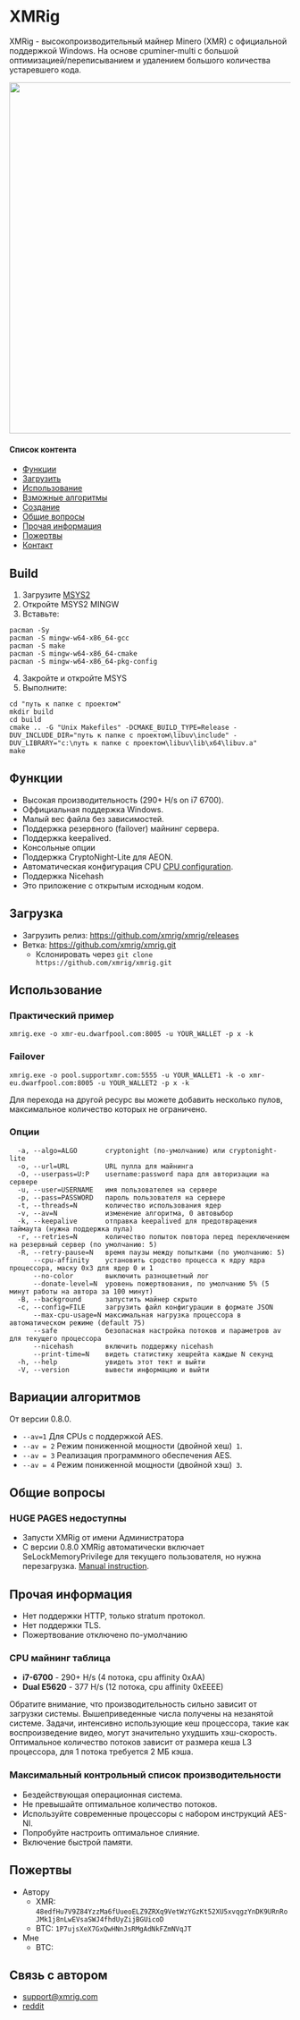 # XMRig
XMRig - высокопроизводительный майнер Minero (XMR) с официальной поддержкой Windows.
На основе cpuminer-multi с большой оптимизацией/переписыванием и удалением большого количества устаревшего кода.

<img src="https://i.imgur.com/OXoB10D.png" width="628" >

#### Список контента
* [Функции](#features)
* [Загрузить](#download)
* [Использование](#usage)
* [Взможные алгоритмы](#algorithm-variations)
* [Создание](#build)
* [Общие вопросы](#common-issues)
* [Прочая информация](#other-information)
* [Пожертвы](#donations)
* [Контакт](#contacts)

## Build
1) Загрузите [MSYS2](http://www.msys2.org/)
2) Откройте MSYS2 MINGW
3) Вставьте:
```
pacman -Sy
pacman -S mingw-w64-x86_64-gcc
pacman -S make
pacman -S mingw-w64-x86_64-cmake
pacman -S mingw-w64-x86_64-pkg-config
```
4) Закройте и откройте MSYS
5) Выполните:
```
cd "путь к папке с проектом"
mkdir build
cd build
cmake .. -G "Unix Makefiles" -DCMAKE_BUILD_TYPE=Release -DUV_INCLUDE_DIR="путь к папке с проектом\libuv\include" -DUV_LIBRARY="c:\путь к папке с проектом\libuv\lib\x64\libuv.a"
make
```

## Функции
* Высокая производительность (290+ H/s on i7 6700).
* Оффициальная поддержка Windows.
* Малый вес файла без зависимостей.
* Поддержка резервного (failover) майнинг сервера.
* Поддержка keepalived.
* Консольные опции
* Поддержка CryptoNight-Lite для AEON.
* Автоматическая конфигурация CPU [CPU configuration](https://github.com/xmrig/xmrig/wiki/Threads).
* Поддержка Nicehash
* Это приложение с открытым исходным кодом.

## Загрузка
* Загрузить релиз: https://github.com/xmrig/xmrig/releases
* Ветка: https://github.com/xmrig/xmrig.git
  * Кслонировать через `git clone https://github.com/xmrig/xmrig.git`

## Использование
### Практический пример
```
xmrig.exe -o xmr-eu.dwarfpool.com:8005 -u YOUR_WALLET -p x -k
```

### Failover
```
xmrig.exe -o pool.supportxmr.com:5555 -u YOUR_WALLET1 -k -o xmr-eu.dwarfpool.com:8005 -u YOUR_WALLET2 -p x -k
```
Для перехода на другой ресурс вы можете добавить несколько пулов, максимальное количество которых не ограничено.

### Опции
```
  -a, --algo=ALGO       cryptonight (по-умолчанию) или cryptonight-lite
  -o, --url=URL         URL пулла для майнинга
  -O, --userpass=U:P    username:password пара для авторизации на сервере
  -u, --user=USERNAME   имя пользователея на сервере
  -p, --pass=PASSWORD   пароль пользователя на сервере
  -t, --threads=N       количество использования ядер
  -v, --av=N            изменение алгоритма, 0 автовыбор
  -k, --keepalive       отправка keepalived для предотвращения таймаута (нужна поддержка пула)
  -r, --retries=N      	количество попыток повтора перед переключением на резервный сервер (по умолчанию: 5)
  -R, --retry-pause=N   время паузы между попытками (по умолчанию: 5)
      --cpu-affinity    установить сродство процесса к ядру ядра процессора, маску 0x3 для ядер 0 и 1
      --no-color        выключить разноцветный лог
      --donate-level=N  уровень пожертвования, по умолчанию 5% (5 минут работы на автора за 100 минут)
  -B, --background      запустить майнер скрыто
  -c, --config=FILE     загрузить файл конфигурации в формате JSON
      --max-cpu-usage=N максимальная нагрузка процессора в автоматическом режиме (default 75)
      --safe            безопасная настройка потоков и параметров av для текущего процессора
      --nicehash        включить поддержку nicehash 
      --print-time=N    видеть статистику хешрейта каждые N секунд
  -h, --help            увидеть этот тект и выйти
  -V, --version         вывести информацию и выйти
```

## Вариации алгоритмов
От версии 0.8.0.
* `--av=1` Для CPUs с поддержкой AES.
* `--av = 2` Режим пониженной мощности (двойной хеш)` 1`.
* `--av = 3` Реализация программного обеспечения AES.
* `--av = 4` Режим пониженной мощности (двойной хэш)` 3`.

## Общие вопросы
### HUGE PAGES недоступны
* Запусти XMRig от имени Администратора
* С версии 0.8.0 XMRig автоматически включает SeLockMemoryPrivilege для текущего пользователя, но нужна перезагрузка. [Manual instruction](https://msdn.microsoft.com/en-gb/library/ms190730.aspx).

## Прочая информация
* Нет поддержки HTTP, только stratum протокол.
* Нет поддержки TLS.
* Пожертвование отключено по-умолчанию


### CPU майнинг таблица
* **i7-6700** - 290+ H/s (4 потока, cpu affinity 0xAA)
* **Dual E5620** - 377 H/s (12 потока, cpu affinity 0xEEEE)

Обратите внимание, что производительность сильно зависит от загрузки системы. Вышеприведенные числа получены на незанятой системе. Задачи, интенсивно использующие кеш процессора, такие как воспроизведение видео, могут значительно ухудшить хэш-скорость. Оптимальное количество потоков зависит от размера кеша L3 процессора, для 1 потока требуется 2 МБ кэша.

### Максимальный контрольный список производительности
* Бездействующая операционная система.
* Не превышайте оптимальное количество потоков.
* Используйте современные процессоры с набором инструкций AES-NI.
* Попробуйте настроить оптимальное слияние.
* Включение быстрой памяти.

## Пожертвы
* Автору
  * XMR: `48edfHu7V9Z84YzzMa6fUueoELZ9ZRXq9VetWzYGzKt52XU5xvqgzYnDK9URnRoJMk1j8nLwEVsaSWJ4fhdUyZijBGUicoD`
  * BTC: `1P7ujsXeX7GxQwHNnJsRMgAdNkFZmNVqJT`
* Мне
  * BTC: ` `

## Связь с автором
* support@xmrig.com
* [reddit](https://www.reddit.com/user/XMRig/)
